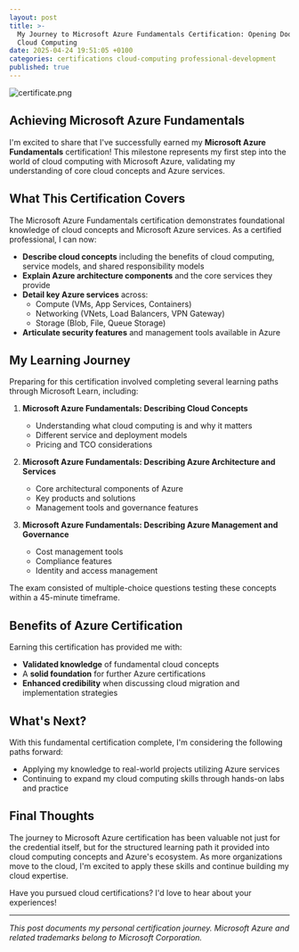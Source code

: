 ```yaml
---
layout: post
title: >-
  My Journey to Microsoft Azure Fundamentals Certification: Opening Doors to
  Cloud Computing
date: 2025-04-24 19:51:05 +0100
categories: certifications cloud-computing professional-development
published: true
---
```


![certificate.png]({{site.baseurl}}/assets/images/certificate.png)


## Achieving Microsoft Azure Fundamentals

I'm excited to share that I've successfully earned my **Microsoft Azure Fundamentals** certification! This milestone represents my first step into the world of cloud computing with Microsoft Azure, validating my understanding of core cloud concepts and Azure services.

## What This Certification Covers

The Microsoft Azure Fundamentals certification demonstrates foundational knowledge of cloud concepts and Microsoft Azure services. As a certified professional, I can now:

- **Describe cloud concepts** including the benefits of cloud computing, service models, and shared responsibility models
- **Explain Azure architecture components** and the core services they provide
- **Detail key Azure services** across:
  - Compute (VMs, App Services, Containers)
  - Networking (VNets, Load Balancers, VPN Gateway)
  - Storage (Blob, File, Queue Storage)
- **Articulate security features** and management tools available in Azure

## My Learning Journey

Preparing for this certification involved completing several learning paths through Microsoft Learn, including:

1. **Microsoft Azure Fundamentals: Describing Cloud Concepts** 
   - Understanding what cloud computing is and why it matters
   - Different service and deployment models
   - Pricing and TCO considerations

2. **Microsoft Azure Fundamentals: Describing Azure Architecture and Services** 
   - Core architectural components of Azure
   - Key products and solutions
   - Management tools and governance features

3. **Microsoft Azure Fundamentals: Describing Azure Management and Governance** 
   - Cost management tools
   - Compliance features
   - Identity and access management

The exam consisted of multiple-choice questions testing these concepts within a 45-minute timeframe.

## Benefits of Azure Certification

Earning this certification has provided me with:

- **Validated knowledge** of fundamental cloud concepts
- A **solid foundation** for further Azure certifications
- **Enhanced credibility** when discussing cloud migration and implementation strategies

## What's Next?

With this fundamental certification complete, I'm considering the following paths forward:

- Applying my knowledge to real-world projects utilizing Azure services
- Continuing to expand my cloud computing skills through hands-on labs and practice

## Final Thoughts

The journey to Microsoft Azure certification has been valuable not just for the credential itself, but for the structured learning path it provided into cloud computing concepts and Azure's ecosystem. As more organizations move to the cloud, I'm excited to apply these skills and continue building my cloud expertise.

Have you pursued cloud certifications? I'd love to hear about your experiences!

---

*This post documents my personal certification journey. Microsoft Azure and related trademarks belong to Microsoft Corporation.*
